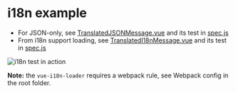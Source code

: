 # i18n example

- For JSON-only, see [TranslatedJSONMessage.vue](TranslatedJSONMessage.vue) and its test in [spec.js](spec.js)
- From i18n support loading, see [TranslatedI18nMessage.vue](TranslatedI18nMessage.vue) and its test in [spec.js](spec.js)

![i18n test in action](./images/i18n.gif)

**Note:** the `vue-i18n-loader` requires a webpack rule, see Webpack config in the root folder.
